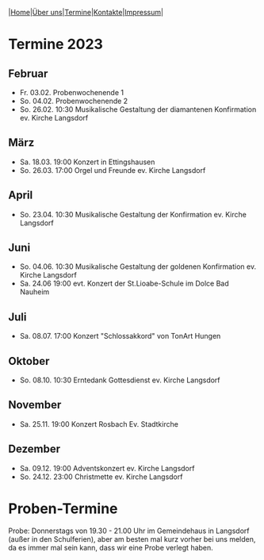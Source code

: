 |[Home](index.md)|[Über uns](ueber_uns.md)|[Termine](termine.md)|[Kontakte](kontakte.md)|[Impressum](impressum.md)|

# Termine 2023

## Februar

- Fr. 03.02.   Probenwochenende 1
- So. 04.02.   Probenwochenende 2
- So. 26.02.   10:30   Musikalische Gestaltung der diamantenen Konfirmation  ev. Kirche Langsdorf

## März

- Sa. 18.03.   19:00   Konzert in Ettingshausen
- So. 26.03.   17:00   Orgel und Freunde ev. Kirche Langsdorf 

## April

- So. 23.04.   10:30   Musikalische Gestaltung der Konfirmation  ev. Kirche Langsdorf

## Juni

- So. 04.06.   10:30   Musikalische Gestaltung der goldenen Konfirmation  ev. Kirche Langsdorf
- Sa. 24.06    19:00   evt. Konzert der St.Lioabe-Schule im Dolce Bad Nauheim

## Juli

- Sa. 08.07.   17:00   Konzert "Schlossakkord" von TonArt Hungen

## Oktober

- So. 08.10.   10:30   Erntedank Gottesdienst ev. Kirche Langsdorf
  
## November

- Sa. 25.11.   19:00   Konzert Rosbach Ev. Stadtkirche
  
## Dezember

- Sa. 09.12.   19:00   Adventskonzert ev. Kirche Langsdorf
- So. 24.12.   23:00   Christmette ev. Kirche Langsdorf

# Proben-Termine

Probe: Donnerstags von 19.30 - 21.00 Uhr im Gemeindehaus in Langsdorf (außer in den Schulferien), aber am besten mal kurz vorher bei uns melden, da es immer mal sein kann, dass wir eine Probe verlegt haben.
